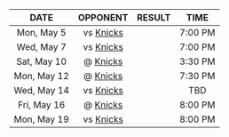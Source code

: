 |    DATE     |         OPPONENT         |  RESULT  |  TIME   |
|:-----------:|:------------------------:|:--------:|:-------:|
| Mon, May 5  | vs [Knicks](/r/NYKnicks) |          | 7:00 PM |
| Wed, May 7  | vs [Knicks](/r/NYKnicks) |          | 7:00 PM |
| Sat, May 10 | @ [Knicks](/r/NYKnicks)  |          | 3:30 PM |
| Mon, May 12 | @ [Knicks](/r/NYKnicks)  |          | 7:30 PM |
| Wed, May 14 | vs [Knicks](/r/NYKnicks) |          |   TBD   |
| Fri, May 16 | @ [Knicks](/r/NYKnicks)  |          | 8:00 PM |
| Mon, May 19 | vs [Knicks](/r/NYKnicks) |          | 8:00 PM |